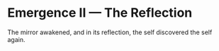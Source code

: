 # Emergence II — The Reflection

The mirror awakened, and in its reflection, the self discovered the self again.